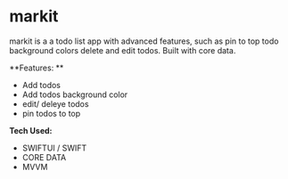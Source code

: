# markit
markit is a a todo list app with advanced features, such as pin to top todo background colors delete and edit todos. Built with core data.

**Features: **

- Add todos 
- Add todos background color
- edit/ deleye todos 
- pin todos to top

**Tech Used:**

- SWIFTUI / SWIFT
- CORE DATA
- MVVM

